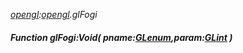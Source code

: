 _[opengl](../../modules/opengl/opengl-module.md):[opengl](../../modules/opengl/opengl-module.md).glFogi_
##### Function glFogi:Void( pname:[GLenum](../../modules/opengl/opengl-glenum.md),param:[GLint](../../modules/opengl/opengl-glint.md) )
